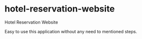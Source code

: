 # hotel-reservation-website
Hotel Reservation Website

Easy to use this application without any need to mentioned steps. 
